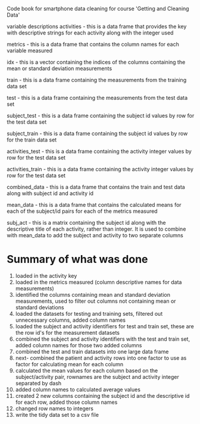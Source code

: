 Code book for smartphone data cleaning for course 'Getting and Cleaning Data'

variable descriptions
activities - this is a data frame that provides the key with descriptive strings for each activity along with the integer used 

metrics - this is a data frame that contains the column names for each variable measured

idx - this is a vector containing the indices of the columns containing the mean or standard deviation measurements

train - this is a data frame containing the measurements from the training data set

test - this is a data frame containing the measurements from the test data set

subject_test - this is a data frame containing the subject id values by row for the test data set

subject_train - this is a data frame containing the subject id values by row for the train data set

activities_test - this is a data frame containing the activity integer values by row for the test data set

activities_train - this is a data frame containing the activity integer values by row for the test data set

combined_data - this is a data frame that contains the train and test data along with subject id and activity id

mean_data - this is a data frame that contains the calculated means for each of the subject/id pairs for each of the metrics measured

subj_act - this is a matrix containing the subject id along with the descriptive title of each activity, rather than integer. It is used to combine with mean_data to add the subject and activity to two separate columns


# Summary of what was done
1. loaded in the activity key
2. loaded in the metrics measured (column descriptive names for data measurements)
3. identified the columns containing mean and standard deviation measurements, used to filter out columns not containing mean or standard deviations
4. loaded the datasets for testing and training sets, filtered out unnecessary columns, added column names
5. loaded the subject and activity identifiers for test and train set, these are the row id's for the measurement datasets
6. combined the subject and activity identifiers with the test and train set, added column names for those two added columns
7. combined the test and train datasets into one large data frame
8. next- combined the patient and activity rows into one factor to use as factor for calculating mean for each column
9. calculated the mean values for each column based on the subject/activity pair, rownames are the subject and activity integer separated by dash
10. added column names to calculated average values
11. created 2 new columns containing the subject id and the descriptive id for each row, added those column names
12. changed row names to integers
13. write the tidy data set to a csv file


